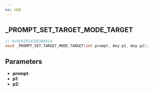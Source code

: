 ```yaml
---
ns: HUD
---
```

## _PROMPT_SET_TARGET_MODE_TARGET

```c
// 0x5E019C45DD3B6A14
void _PROMPT_SET_TARGET_MODE_TARGET(int prompt, Any p1, Any p2);
```

## Parameters
* **prompt**:
* **p1**:
* **p2**:
